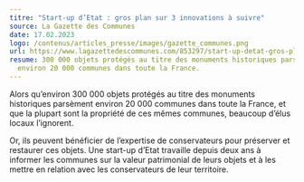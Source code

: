 ```yaml
---
titre: "Start-up d’Etat : gros plan sur 3 innovations à suivre"
source: La Gazette des Communes
date: 17.02.2023
logo: /contenus/articles_presse/images/gazette_communes.png
url: https://www.lagazettedescommunes.com/853297/start-up-detat-gros-plan-sur-3-innovations-a-suivre/
resume: 300 000 objets protégés au titre des monuments historiques parsèment
  environ 20 000 communes dans toute la France.
---
```

Alors qu’environ 300 000 objets protégés au titre des monuments historiques parsèment environ 20 000 communes dans toute la France, et que la plupart sont la propriété de ces mêmes communes, beaucoup d’élus locaux l’ignorent.

Or, ils peuvent bénéficier de l’expertise de conservateurs pour préserver et restaurer ces objets. Une start-up d’Etat travaille depuis deux ans à informer les communes sur la valeur patrimonial de leurs objets et à les mettre en relation avec les conservateurs de leur territoire.